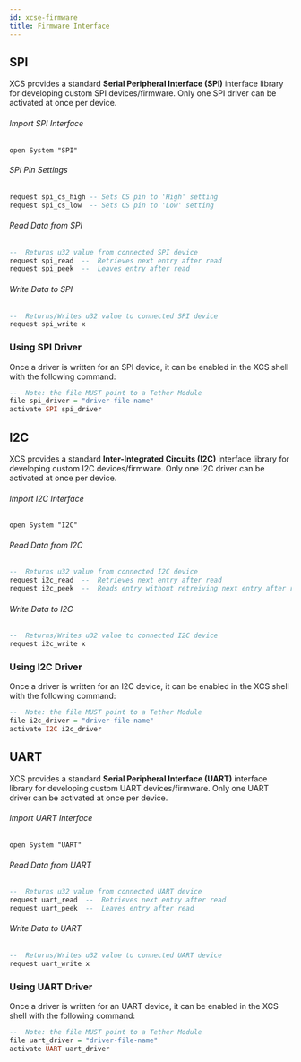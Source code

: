 ```yaml
---
id: xcse-firmware
title: Firmware Interface
---
```



## SPI

XCS provides a standard **Serial Peripheral Interface (SPI)** interface library for developing custom SPI devices/firmware.  Only one SPI driver can be activated at once per device.


###### Import SPI Interface
```
open System "SPI"
```

###### SPI Pin Settings
```haskell
request spi_cs_high -- Sets CS pin to 'High' setting
request spi_cs_low  -- Sets CS pin to 'Low' setting
```

###### Read Data from SPI
```haskell
--  Returns u32 value from connected SPI device
request spi_read  --  Retrieves next entry after read
request spi_peek  --  Leaves entry after read
```

###### Write Data to SPI
```haskell
--  Returns/Writes u32 value to connected SPI device
request spi_write x
```

### Using SPI Driver

Once a driver is written for an SPI device, it can be enabled in the XCS shell with the following command:
```haskell
--  Note: the file MUST point to a Tether Module
file spi_driver = "driver-file-name"
activate SPI spi_driver
```

## I2C

XCS provides a standard **Inter-Integrated Circuits (I2C)** interface library for developing custom I2C devices/firmware.  Only one I2C driver can be activated at once per device.


###### Import I2C Interface
```
open System "I2C"
```

###### Read Data from I2C
```haskell
--  Returns u32 value from connected I2C device
request i2c_read  --  Retrieves next entry after read
request i2c_peek  --  Reads entry without retreiving next entry after read
```

###### Write Data to I2C
```haskell
--  Returns/Writes u32 value to connected I2C device
request i2c_write x
```

### Using I2C Driver

Once a driver is written for an I2C device, it can be enabled in the XCS shell with the following command:
```haskell
--  Note: the file MUST point to a Tether Module
file i2c_driver = "driver-file-name"
activate I2C i2c_driver
```


## UART

XCS provides a standard **Serial Peripheral Interface (UART)** interface library for developing custom UART devices/firmware.  Only one UART driver can be activated at once per device.


###### Import UART Interface
```
open System "UART"
```

###### Read Data from UART
```haskell
--  Returns u32 value from connected UART device
request uart_read  --  Retrieves next entry after read
request uart_peek  --  Leaves entry after read
```

###### Write Data to UART
```haskell
--  Returns/Writes u32 value to connected UART device
request uart_write x
```

### Using UART Driver

Once a driver is written for an UART device, it can be enabled in the XCS shell with the following command:
```haskell
--  Note: the file MUST point to a Tether Module
file uart_driver = "driver-file-name"
activate UART uart_driver
```





